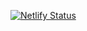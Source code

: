 [![Netlify Status](https://api.netlify.com/api/v1/badges/db0e071e-2234-4684-9889-22b075a47f54/deploy-status)](https://app.netlify.com/sites/rtx-vm/deploys)
